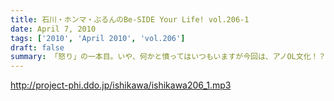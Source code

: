 ```yaml
---
title: 石川・ホンマ・ぶるんのBe-SIDE Your Life! vol.206-1
date: April 7, 2010
tags: ['2010', 'April 2010', 'vol.206']
draft: false
summary: 「怒り」の一本目。いや、何かと憤ってはいつもいますが今回は、アノOL文化！？にドロップキック！水平チョップ！NAMAE
---
```


http://project-phi.ddo.jp/ishikawa/ishikawa206_1.mp3